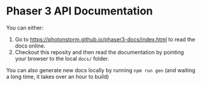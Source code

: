 # Phaser 3 API Documentation

You can either:

1. Go to https://photonstorm.github.io/phaser3-docs/index.html to read the docs online.
2. Checkout this reposity and then read the documentation by pointing your browser to the local `docs/` folder.

You can also generate new docs locally by running `npm run gen` (and waiting a long time, it takes over an hour to build)
